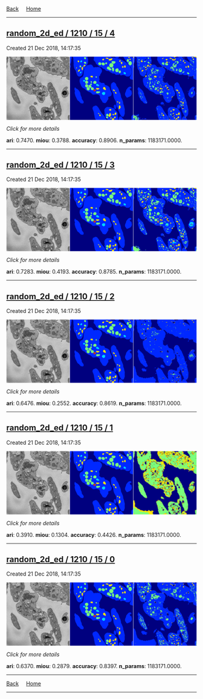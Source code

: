 
[Back](..)&nbsp;&nbsp;&nbsp;&nbsp;&nbsp;[Home](https://leapmanlab.github.io/snapshots)

---

<div class="summary"><a href="4"><h2>random_2d_ed / 1210 / 15 / 4</h2></a><p>Created 21 Dec 2018, 14:17:35
</p><a href="4"><img src="4/media/summary.png" align="center"></a><p>
<i>Click for more details</i>
</p></div>

**ari**: 0.7470. **miou**: 0.3788. **accuracy**: 0.8906. **n_params**: 1183171.0000. 

---

<div class="summary"><a href="3"><h2>random_2d_ed / 1210 / 15 / 3</h2></a><p>Created 21 Dec 2018, 14:17:35
</p><a href="3"><img src="3/media/summary.png" align="center"></a><p>
<i>Click for more details</i>
</p></div>

**ari**: 0.7283. **miou**: 0.4193. **accuracy**: 0.8785. **n_params**: 1183171.0000. 

---

<div class="summary"><a href="2"><h2>random_2d_ed / 1210 / 15 / 2</h2></a><p>Created 21 Dec 2018, 14:17:35
</p><a href="2"><img src="2/media/summary.png" align="center"></a><p>
<i>Click for more details</i>
</p></div>

**ari**: 0.6476. **miou**: 0.2552. **accuracy**: 0.8619. **n_params**: 1183171.0000. 

---

<div class="summary"><a href="1"><h2>random_2d_ed / 1210 / 15 / 1</h2></a><p>Created 21 Dec 2018, 14:17:35
</p><a href="1"><img src="1/media/summary.png" align="center"></a><p>
<i>Click for more details</i>
</p></div>

**ari**: 0.3910. **miou**: 0.1304. **accuracy**: 0.4426. **n_params**: 1183171.0000. 

---

<div class="summary"><a href="0"><h2>random_2d_ed / 1210 / 15 / 0</h2></a><p>Created 21 Dec 2018, 14:17:35
</p><a href="0"><img src="0/media/summary.png" align="center"></a><p>
<i>Click for more details</i>
</p></div>

**ari**: 0.6370. **miou**: 0.2879. **accuracy**: 0.8397. **n_params**: 1183171.0000. 

---

[Back](..)&nbsp;&nbsp;&nbsp;&nbsp;&nbsp;[Home](https://leapmanlab.github.io/snapshots)

---